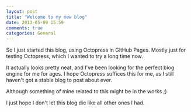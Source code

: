 ```yaml
---
layout: post
title: "Welcome to my new blog"
date: 2013-05-09 15:59
comments: true
categories: General 
---
```


So I just started this blog, using Octopress in GitHub Pages. Mostly just for testing Octopress, which I wanted to try a long time now.

It actually looks pretty neat, and I've been looking for the perfect blog engine for me for ages. I hope Octopress suffices this for me, as I still haven't got a stable blog to post about ever.

Although something of mine related to this might be in the works ;)

I just hope I don't let this blog die like all other ones I had.
